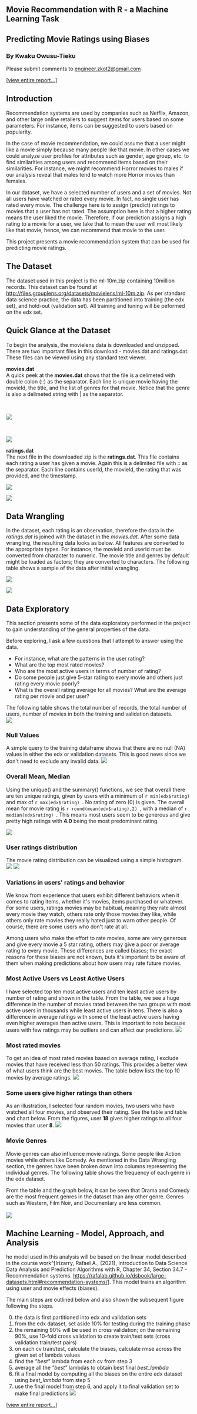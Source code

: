 
## Movie Recommendation with R  - a Machine Learning Task
## Predicting Movie Ratings using Biases

### By Kwaku Owusu-Tieku
Please submit comments to engineer.zkot2@gmail.com

  
[[view entire report...]](https://github.com/kowusu01/KOwusu.Tieku.HarvardX.Capstone.Movielens/blob/main/report.pdf)
  

## Introduction

Recommendation systems are used by companies such as Netflix, Amazon, and other large online retailers to suggest items for users based on some parameters. For instance, items can be suggested to users based on popularity.  

In the case of movie recommendation, we could assume that a user might like a movie simply because many people like that movie.  In other cases we could analyze user profiles for attributes such as gender, age group, etc. to find similarities among users and recommend items based on their similarities. For instance, we might recommend Horror movies to males if our analysis reveal that males tend to watch more Horror movies than females. 

In our dataset, we have a selected number of users and a set of movies. Not all users have watched or rated every movie. In fact, no single user has rated every movie. The challenge here is to assign (predict) ratings to movies that a user has not rated. The assumption here is that a higher rating means the user liked the movie. Therefore, if our prediction assigns a high rating to a movie for a user, we take that to mean the user will most likely like that movie, hence, we can recommend that movie to the user.

This project presents a movie recommendation system that can be used for predicting movie ratings.

## The Dataset
The dataset used in this project is the ml-10m.zip containing 10million records. This dataset can be found at http://files.grouplens.org/datasets/movielens/ml-10m.zip.
As per standard data science practice, the data has been partitioned into training (the edx set), and hold-out (validation set). All training and tuning will be peformed on the edx set.

## Quick Glance at the Dataset
To begin the analysis, the movielens data is downloaded and unzipped. There are two important files in this download - movies.dat and ratings.dat. These files can be viewed using any standard text viewer.

**movies.dat**   
  A quick peek at the __movies.dat__ shows that the file is a delimeted with double colon (::) as the separator. Each line is unique movie having the movieId, the title, and the list of genres for that movie. Notice that the genre is also a delimeted string with | as the separator.   

<br/>  
  
![](https://github.com/kowusu01/KOwusu.Tieku.HarvardX.Capstone.Movielens/blob/main/images/raw_data_movies_record_structure.PNG?raw=true)
  
<br/>  

![](https://github.com/kowusu01/KOwusu.Tieku.HarvardX.Capstone.Movielens/blob/main/images/raw_data_movies.PNG?raw=true)

**ratings.dat**   
  The next file in the downloaded zip is the __ratings.dat__. This file contains each rating a user has given a movie. Again this is a delimited file with :: as the separator. Each line contains userId, the movieId, the rating that was provided, and the timestamp.   


![](https://github.com/kowusu01/KOwusu.Tieku.HarvardX.Capstone.Movielens/blob/main/images/raw_data_ratings_record_structure.PNG?raw=true)
  
![](https://github.com/kowusu01/KOwusu.Tieku.HarvardX.Capstone.Movielens/blob/main/images/raw_data_ratings.PNG?raw=true)

## Data Wrangling
In the dataset, each rating is an observation, therefore the data in the _ratings.dat_ is joined with the dataset in the _movies.dat_. After some data wrangling, the resulting data looks as below. All features are converted to the appropriate types. For instance, the movieId and userId must be converted from character to numeric. The movie title and genres by default might be loaded as factors; they are converted to characters. The following table shows a sample of the data after initial wrangling.      

![](https://github.com/kowusu01/KOwusu.Tieku.HarvardX.Capstone.Movielens/blob/main/images/sample_data.PNG?raw=true)


![](https://github.com/kowusu01/KOwusu.Tieku.HarvardX.Capstone.Movielens/blob/main/images/sample_data-table.PNG?raw=true)


## Data Exploratory
This section presents some of the data exploratory performed in the project to gain understanding of the general properties of the data.

Before exploring, I ask a few questions that I attempt to answer using the data. 

* For instance, what are the patterns in the user rating? 
* What are the top most rated movies?
* Who are the most active users in terms of number of rating?
* Do some people just give 5-star rating to every movie and others just rating every movie poorly?
* What is the overall rating average for all movies? What are the average rating per movie and per user?

The following table shows the total number of records, the total number of users, number of movies in both the training and validation datasets.  
![](https://github.com/kowusu01/KOwusu.Tieku.HarvardX.Capstone.Movielens/blob/main/images/data-exploratory-1.PNG?raw=true)

### Null Values
A simple query to the training dataframe shows that there are no null (NA) values in either the edx or validation datasets. This is good news since we don't need to exclude any invalid data.
![](https://github.com/kowusu01/KOwusu.Tieku.HarvardX.Capstone.Movielens/blob/main/images/data-exploratory-null-values.PNG?raw=true)

### Overall Mean, Median
Using the unique() and the summary() functions, we see that overall there are ten unique ratings, given by users with a minimum of ```r min(edx$rating) ``` and max of ```r max(edx$rating) ```. No rating of zero (0) is given. The overall mean for movie rating is ```r round(mean(edx$rating),2) ```, with a median of ```r median(edx$rating) ```. This means most users seem to be generous and give pretty high ratings with __4.0__ being the most predominant rating.

![](https://github.com/kowusu01/KOwusu.Tieku.HarvardX.Capstone.Movielens/blob/main/images/data-exploratory-mean-median.PNG?raw=true)


### User ratings distribution
The movie rating distribution can be visualized using a simple histogram.   
![](https://github.com/kowusu01/KOwusu.Tieku.HarvardX.Capstone.Movielens/blob/main/images/rating-distribution-code.PNG?raw=true)
![](https://github.com/kowusu01/KOwusu.Tieku.HarvardX.Capstone.Movielens/blob/main/images/rating-distribution.PNG?raw=true)



### Variations in users' ratings and behavior 
We know from experience that users exhibit different behaviors when it comes to rating items, whether it's movies, items purchased or whatever. For some users, ratings movies may be habitual, meaning they rate almost every movie they watch, others rate only those movies they like, while others only rate movies they really hated just to warn other people. Of course, there are some users who don't rate at all. 

Among users who make the effort to rate movies, some are very generous and give every movie a 5 star rating, others may give a poor or average rating to every movie. These differences are called biases; the exact reasons for these biases are not known, buts it's important to be aware of them when making predictions about how users may rate future movies. 


### Most Active Users vs Least Active Users
I have selected top ten most active users and ten least active users by number of rating and shown in the table. From the table, we see a huge difference in the number of movies rated between the two groups with most active users in thousands while least active users in tens. There is also a difference in average ratings with some of the least active users having even higher averages than active users. This is important to note because users with few ratings may be outliers and can affect our predictions. 
![](https://github.com/kowusu01/KOwusu.Tieku.HarvardX.Capstone.Movielens/blob/main/images/most-active-least-active-users.PNG?raw=true)

### Most rated movies
To get an idea of most rated movies based on average rating, I exclude movies that have received less than 50 ratings. This provides a better view of what users think are the best movies. The table below lists the top 10 movies by average ratings. 
![](https://github.com/kowusu01/KOwusu.Tieku.HarvardX.Capstone.Movielens/blob/main/images/most-rated-movies.PNG?raw=true)

### Some users give higher ratings than others 
As an illustration, I selected four random movies, two users who have watched all four movies, and observed their rating. See the table and table and chart below. From the figures, user __18__ gives higher ratings to all four movies than user __8__.
![](https://github.com/kowusu01/KOwusu.Tieku.HarvardX.Capstone.Movielens/blob/main/images/some-users-rate-higher-than-others.PNG?raw=true)

### Movie Genres
Movie genres can also influence movie ratings. Some people like Action movies while others like Comedy. As mentioned in the Data Wrangling section, the genres have been broken down into columns representing the individual genres. The following table shows the frequency of each genre in the edx dataset. 
  
  
From the table and the graph below, it can be seen that Drama and Comedy are the most frequent genres in the dataset than any other genre. Genres such as Western, Film Noir, and Documentary are less common.   
<br/>
![](https://github.com/kowusu01/KOwusu.Tieku.HarvardX.Capstone.Movielens/blob/main/images/genre-distribution.PNG?raw=true)


## Machine Learning - Model, Approach, and Analysis
he model used in this analysis will be based on the linear model described in the course work^[Irizarry, Rafael A., (2021), Introduction to Data Science Data Analysis and Prediction Algorithms with R, Chapter 34, Section 34.7 - Recommendation systems. https://rafalab.github.io/dsbook/large-datasets.html#recommendation-systems/]. This model trains an algorithm using user and movie effects (biases). 


The main steps are outlined below and also shown the subsequent figure following the steps.

0. the data is first partitioned into edx and validation sets
1. from the edx dataset, set aside 10% for testing during the training phase
2. the remaining 90% will be used in cross validation; on the remaining 90%, use 10-fold cross validation to create train/test sets (cross validation train/test pairs)
3. on each cv train/test, calculate the biases, calculate rmse across the given set of lambda values
4. find the _"best"_ lambda from each cv from step 3
5. average all the _"best"_ lambdas to obtain best final _best_lambda_
6. fit a final model by computing all the biases on the entire edx dataset using _best_lambda_ from step 5
7. use the final model from step 6, and apply it to final validation set to make final predictions
![](https://github.com/kowusu01/KOwusu.Tieku.HarvardX.Capstone.Movielens/blob/main/images/modeling_approach-orig.PNG?raw=true)

[[view entire report...]](https://github.com/kowusu01/KOwusu.Tieku.HarvardX.Capstone.Movielens/blob/main/report.pdf)
